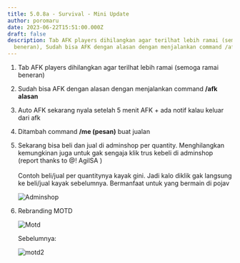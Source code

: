 ```yaml
---
title: 5.0.8a - Survival - Mini Update
author: poromaru
date: 2023-06-22T15:51:00.000Z
draft: false
description: Tab AFK players dihilangkan agar terilhat lebih ramai (semoga ramai
  beneran), Sudah bisa AFK dengan alasan dengan menjalankan command /afk alasan
---
```

1. Tab AFK players dihilangkan agar terilhat lebih ramai (semoga ramai beneran)
2. Sudah bisa AFK dengan alasan dengan menjalankan command **/afk alasan**
3. Auto AFK sekarang nyala setelah 5 menit AFK + ada notif kalau keluar dari afk
4. Ditambah command **/me (pesan)** buat jualan
5. Sekarang bisa beli dan jual di adminshop per quantity. Menghilangkan kemungkinan juga untuk gak sengaja klik trus kebeli di adminshop (report thanks to @! AgilSA )\
   \
   Contoh beli/jual per quantitynya kayak gini. Jadi kalo diklik gak langsung ke beli/jual kayak sebelumnya. Bermanfaat untuk yang bermain di pojav

   ![Adminshop](/img/uploads/5-0-8-mini-update.png "Adminshop")
6. Rebranding MOTD

   ![Motd](/img/uploads/motd.png "Motd")

   Sebelumnya:

   ![motd2](/img/uploads/motd2.png "motd2")